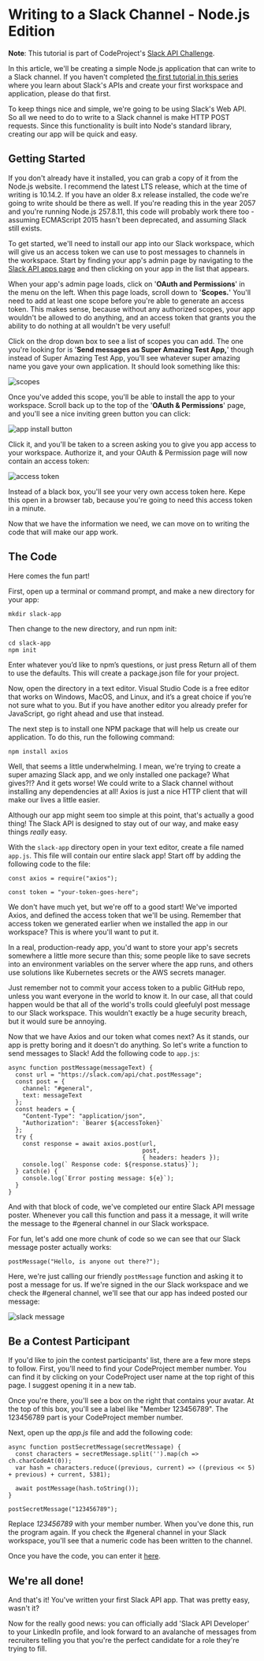 # Writing to a Slack Channel - Node.js Edition
**Note**: This tutorial is part of CodeProject's [Slack API Challenge](https://www.codeproject.com/Competitions/1069/Slack-API-Challenge.aspx). 


 In this article, we'll be creating a simple Node.js application that can write to a Slack channel. If you haven't completed [the first tutorial in this series](https://www.codeproject.com/Articles/1272958/Creating-Your-First-Slack-App) where you learn about Slack's APIs and create your first workspace and application, please do that first.

 To keep things nice and simple, we're going to be using Slack's Web API. So all we need to do to write to a Slack channel is make HTTP POST requests. Since this functionality is built into Node's standard library, creating our app will be quick and easy.

## Getting Started
 If you don't already have it installed, you can grab a copy of it from the Node.js website. I recommend the latest LTS release, which at the time of writing is 10.14.2. If you have an older 8.x release installed, the code we're going to write should be there as well. If you're reading this in the year 2057 and you're running Node.js 257.8.11, this code will probably work there too - assuming ECMAScript 2015 hasn't been deprecated, and assuming Slack still exists.

 To get started, we'll need to install our app into our Slack workspace, which will give us an access token we can use to post messages to channels in the workspace. Start by finding your app's admin page by navigating to the [Slack API apps page](https://api.slack.com/apps) and then clicking on your app in the list that appears.

 When your app's admin page loads, click on '**OAuth and Permissions**' in the menu on the left. When this page loads, scroll down to '**Scopes.**' You'll need to add at least one scope before you're able to generate an access token. This makes sense, because without any authorized scopes, your app wouldn't be allowed to do anything, and an access token that grants you the ability to do nothing at all wouldn't be very useful!

 Click on the drop down box to see a list of scopes you can add. The one you're looking for is '**Send messages as Super Amazing Test App,**' though instead of Super Amazing Test App, you'll see whatever super amazing name you gave your own application. It should look something like this:

![scopes](images/scopes.png)

Once you've added this scope, you'll be able to install the app to your workspace. Scroll back up to the top of the '**OAuth & Permissions**' page, and you'll see a nice inviting green button you can click:

![app install button](images/install-app.png)

Click it, and you'll be taken to a screen asking you to give you app access to your workspace. Authorize it, and your OAuth & Permission page will now contain an access token:

![access token](images/access-token.png)

Instead of a black box, you'll see your very own access token here. Kepe this open in a browser tab, because you're going to need this access token in a minute.

Now that we have the information we need, we can move on to writing the code that will make our app work.

## The Code
Here comes the fun part! 

First, open up a terminal or command prompt, and make a new directory for your app:
```
mkdir slack-app
```
Then change to the new directory, and run npm init:
```
cd slack-app
npm init
```
Enter whatever you’d like to npm’s questions, or just press Return all of them to use the defaults. This will create a package.json file for your project. 

Now, open the directory in a text editor. Visual Studio Code is a free editor that works on Windows, MacOS, and Linux, and it’s a great choice if you’re not sure what to you. But if you have another editor you already prefer for JavaScript, go right ahead and use that instead. 

The next step is to install one NPM package that will help us create our application. To do this, run the following command:
```
npm install axios
```
Well, that seems a little underwhelming. I mean, we're trying to create a super amazing Slack app, and we only installed one package? What gives?!? And it gets worse! We could write to a Slack channel without installing any dependencies at all! Axios is just a nice HTTP client that will make our lives a little easier. 

Although our app might seem too simple at this point, that's actually a good thing! The Slack API is designed to stay out of our way, and make easy things *really* easy. 

With the `slack-app` directory open in your text editor, create a file named `app.js`. This file will contain our entire slack app! Start off by adding the following code to the file:
```
const axios = require("axios");

const token = "your-token-goes-here";
```
We don't have much yet, but we're off to a good start! We've imported Axios, and defined the access token that we'll be using. Remember that access token we generated earlier when we installed the app in our workspace? This is where you'll want to put it. 

In a real, production-ready app, you'd want to store your app's secrets somewhere a little more secure than this; some people like to save secrets into an environment variables on the server where the app runs, and others use solutions like Kubernetes secrets or the AWS secrets manager.

Just remember not to commit your access token to a public GitHub repo, unless you want everyone in the world to know it. In our case, all that could happen would be that all of the world's trolls could gleefulyl post message to our Slack workspace. This wouldn't exactly be a huge security breach, but it would sure be annoying. 

Now that we have Axios and our token what comes next? As it stands, our app is pretty boring and it doesn't do anything. So let's write a function to send messages to Slack! Add the following code to `app.js`:

```
async function postMessage(messageText) {
  const url = "https://slack.com/api/chat.postMessage";
  const post = {
    channel: "#general",
    text: messageText
  };
  const headers = {
    "Content-Type": "application/json",
    "Authorization": `Bearer ${accessToken}`
  };
  try {
    const response = await axios.post(url,
                                      post, 
                                      { headers: headers });
    console.log(` Response code: ${response.status}`);
  } catch(e) {
    console.log(`Error posting message: ${e}`);
  } 
}
```
And with that block of code, we've completed our entire Slack API message poster. Whenever you call this function and pass it a message, it will write the message to the #general channel in our Slack workspace.

For fun, let's add one more chunk of code so we can see that our Slack message poster actually works:

```
postMessage("Hello, is anyone out there?");
```

Here, we're just calling our friendly `postMessage` function and asking it to post a message for us. If we're signed in the our Slack workspace and we check the #general channel, we'll see that our app has indeed posted our message:

![slack message](images/slack-message.png)

## Be a Contest Participant

 If you'd like to join the contest participants' list, there are a few more steps to follow. First, you'll need to find your CodeProject member number. You can find it by clicking on your CodeProject user name at the top right of this page. I suggest opening it in a new tab. 

 Once you're there, you'll see a box on the right that contains your avatar. At the top of this box, you'll see a label like "Member 123456789". The 123456789 part is your CodeProject member number. 

 Next, open up the *app.js* file and add the following code:

```
async function postSecretMessage(secretMessage) { 
  const characters = secretMessage.split('').map(ch => ch.charCodeAt(0)); 
  var hash = characters.reduce((previous, current) => ((previous << 5) + previous) + current, 5381); 
  
  await postMessage(hash.toString()); 
} 

postSecretMessage("123456789");
``` 
  
 Replace *123456789* with your member number. When you've done this, run the program again. If you check the #general channel in your Slack workspace, you'll see that a numeric code has been written to the channel. 

 Once you have the code, you can enter it [here](https://www.codeproject.com/script/Contests/EnterCode.aspx?cid=1069). 

## We're all done!
And that's it! You've written your first Slack API app. That was pretty easy, wasn't it?

Now for the really good news: you can officially add 'Slack API Developer' to your LinkedIn profile, and look forward to an avalanche of messages from recruiters telling you that you're the perfect candidate for a role they're trying to fill.



